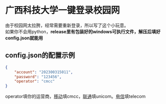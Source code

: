 # 广西科技大学一键登录校园网
由于校园网太拉胯，经常需要重新登录，所以写了这个小玩意。<br />
如果你不会用python，**release里有包装好的windows可执行文件，解压后填好config.json就能用**

## config.json的配置示例

```json
{  
    "account": "202300315011",  
    "password": "123456",  
    "operator": "cmcc"  
}
```  

operator填你的运营商，[移动](http://www.10086.com/)填cmcc，[联通](http://www.10010.com/)填unicom。[电信](http://www.10010.com/)填telecom  


